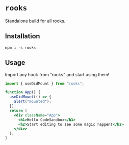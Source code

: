 # `rooks`

Standalone build for all rooks.

## Installation

```
npm i -s rooks
```

## Usage

Import any hook from "rooks" and start using them!

```jsx
import { useDidMount } from "rooks";

function App() {
  useDidMount(() => {
    alert("mounted");
  });
  return (
    <div className="App">
      <h1>Hello CodeSandbox</h1>
      <h2>Start editing to see some magic happen!</h2>
    </div>
  );
}
```
